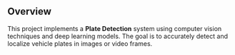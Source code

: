## Overview
This project implements a **Plate Detection** system using computer vision techniques and deep learning models. The goal is to accurately detect and localize vehicle plates in images or video frames.
